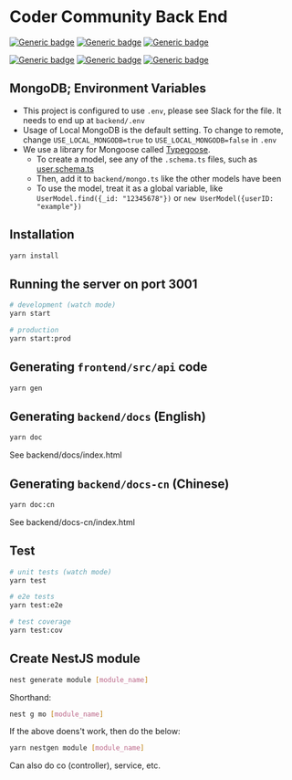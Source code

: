 # Coder Community Back End

[![Generic badge](https://img.shields.io/badge/Runtime-Node%20JS-green.svg)](https://nodejs.org/en/)
[![Generic badge](https://img.shields.io/badge/Framework-Express%20JS-blue.svg)](https://expressjs.com/)
[![Generic badge](https://img.shields.io/badge/DB-MongoDB-green.svg)](https://www.mongodb.com/)

[![Generic badge](https://img.shields.io/badge/Language-TS-blue.svg)](https://www.typescriptlang.org/)
[![Generic badge](https://img.shields.io/badge/Architecture-Nest%20JS-red.svg)](https://nestjs.com/)
[![Generic badge](https://img.shields.io/badge/OpenAPI-%203-green.svg)](https://swagger.io/specification/)

## MongoDB; Environment Variables

- This project is configured to use `.env`, please see Slack for the file. It needs to end up at `backend/.env`
- Usage of Local MongoDB is the default setting. To change to remote, change `USE_LOCAL_MONGODB=true` to `USE_LOCAL_MONGODB=false` in `.env`
- We use a library for Mongoose called [Typegoose](https://github.com/typegoose/typegoose).
  - To create a model, see any of the `.schema.ts` files, such as [user.schema.ts](https://github.com/john-zou/coder-community/blob/master/backend/src/user/user.schema.ts)
  - Then, add it to `backend/mongo.ts` like the other models have been
  - To use the model, treat it as a global variable, like `UserModel.find({_id: "12345678"})` or `new UserModel({userID: "example"})`

## Installation

```bash
yarn install
```

## Running the server on port 3001

```bash
# development (watch mode)
yarn start

# production
yarn start:prod
```

## Generating `frontend/src/api` code

```bash
yarn gen
```

## Generating `backend/docs` (English)

```bash
yarn doc

```

See backend/docs/index.html

## Generating `backend/docs-cn` (Chinese)

```bash
yarn doc:cn
```

See backend/docs-cn/index.html

## Test

```bash
# unit tests (watch mode)
yarn test

# e2e tests
yarn test:e2e

# test coverage
yarn test:cov
```

## Create NestJS module

```bash
nest generate module [module_name]
```

Shorthand:

```bash
nest g mo [module_name]
```

If the above doens't work, then do the below:

```bash
yarn nestgen module [module_name]
```

Can also do co (controller), service, etc.
